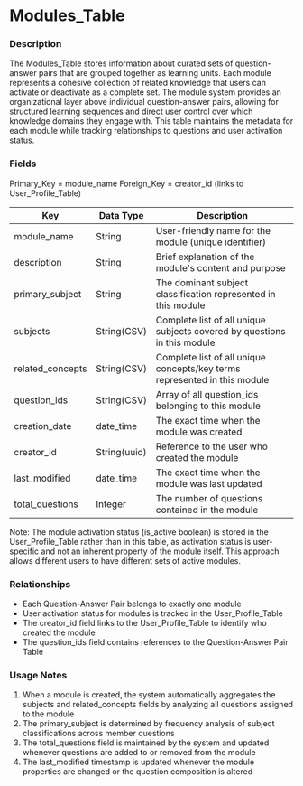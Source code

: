 # Modules_Table

### Description

The Modules_Table stores information about curated sets of question-answer pairs that are grouped together as learning units. Each module represents a cohesive collection of related knowledge that users can activate or deactivate as a complete set. The module system provides an organizational layer above individual question-answer pairs, allowing for structured learning sequences and direct user control over which knowledge domains they engage with. This table maintains the metadata for each module while tracking relationships to questions and user activation status.

### Fields

Primary_Key = module_name Foreign_Key = creator_id (links to User_Profile_Table)

|Key|Data Type|Description|
|---|---|---|
|module_name|String|User-friendly name for the module (unique identifier)|
|description|String|Brief explanation of the module's content and purpose|
|primary_subject|String|The dominant subject classification represented in this module|
|subjects|String(CSV)|Complete list of all unique subjects covered by questions in this module|
|related_concepts|String(CSV)|Complete list of all unique concepts/key terms represented in this module|
|question_ids|String(CSV)|Array of all question_ids belonging to this module|
|creation_date|date_time|The exact time when the module was created|
|creator_id|String(uuid)|Reference to the user who created the module|
|last_modified|date_time|The exact time when the module was last updated|
|total_questions|Integer|The number of questions contained in the module|

Note: The module activation status (is_active boolean) is stored in the User_Profile_Table rather than in this table, as activation status is user-specific and not an inherent property of the module itself. This approach allows different users to have different sets of active modules.

### Relationships

- Each Question-Answer Pair belongs to exactly one module
- User activation status for modules is tracked in the User_Profile_Table
- The creator_id field links to the User_Profile_Table to identify who created the module
- The question_ids field contains references to the Question-Answer Pair Table

### Usage Notes

1. When a module is created, the system automatically aggregates the subjects and related_concepts fields by analyzing all questions assigned to the module
2. The primary_subject is determined by frequency analysis of subject classifications across member questions
3. The total_questions field is maintained by the system and updated whenever questions are added to or removed from the module
4. The last_modified timestamp is updated whenever the module properties are changed or the question composition is altered
